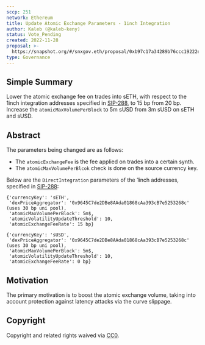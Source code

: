```yaml
---
sccp: 251
network: Ethereum
title: Update Atomic Exchange Parameters - 1inch Integration
author: Kaleb (@kaleb-keny)
status: Vote_Pending
created: 2022-11-28
proposal: >-
  https://snapshot.org/#/snxgov.eth/proposal/0xb97c17a34289b76ccc19222ec4202dd268e159bf755a49e0f8124dedeca10932
type: Governance
---
```


<!--You can leave these HTML comments in your merged SCCP and delete the visible duplicate text guides, they will not appear and may be helpful to refer to if you edit it again. This is the suggested template for new SCCPs. Note that an SCCP number will be assigned by an editor. When opening a pull request to submit your SCCP, please use an abbreviated title in the filename, `sccp-draft_title_abbrev.md`. The title should be 44 characters or less.-->

## Simple Summary

<!--"If you can't explain it simply, you don't understand it well enough." Provide a simplified and layman-accessible explanation of the SCCP.-->

Lower the atomic exchange fee on trades into sETH, with respect to the 1inch integration addresses specified in [SIP-288](https://sips.synthetix.io/sips/sip-288/), to 15 bp from 20 bp.
Increase the `atomicMaxVolumePerBlock` to 5m sUSD from 3m sUSD on sETH and sUSD. 

## Abstract

<!--A short (~200 word) description of the variable change proposed.-->

The parameters being changed are as follows:
- The `atomicExchangeFee` is the fee applied on trades into a certain synth.
- The `atomicMaxVolumePerBlcok` check is done on the source  currency key.

Below are the `DirectIntegration` parameters of the 1inch addresses, specified in [SIP-288](https://sips.synthetix.io/sips/sip-288/):

```
{'currencyKey': 'sETH',
 'dexPriceAggregator': '0x9645C7de2DBe8AAda01868cAa393cB7e5253268c' (uses 30 bp uni pool),
 'atomicMaxVolumePerBlock': 5m$,
 'atomicVolatilityUpdateThreshold': 10,
 'atomicExchangeFeeRate': 15 bp}
```

```
{'currencyKey': 'sUSD',
 'dexPriceAggregator': '0x9645C7de2DBe8AAda01868cAa393cB7e5253268c' (uses 30 bp uni pool),
 'atomicMaxVolumePerBlock': 5m$,
 'atomicVolatilityUpdateThreshold': 10,
 'atomicExchangeFeeRate': 0 bp}
```

## Motivation

<!--The motivation is critical for SCCPs that want to update variables within Synthetix. It should clearly explain why the existing variable is not incentive aligned. SCCP submissions without sufficient motivation may be rejected outright.-->

The primary motivation is to boost the atomic exchange volume, taking into account protection against latency attacks via the curve slippage. 

## Copyright

Copyright and related rights waived via [CC0](https://creativecommons.org/publicdomain/zero/1.0/).
